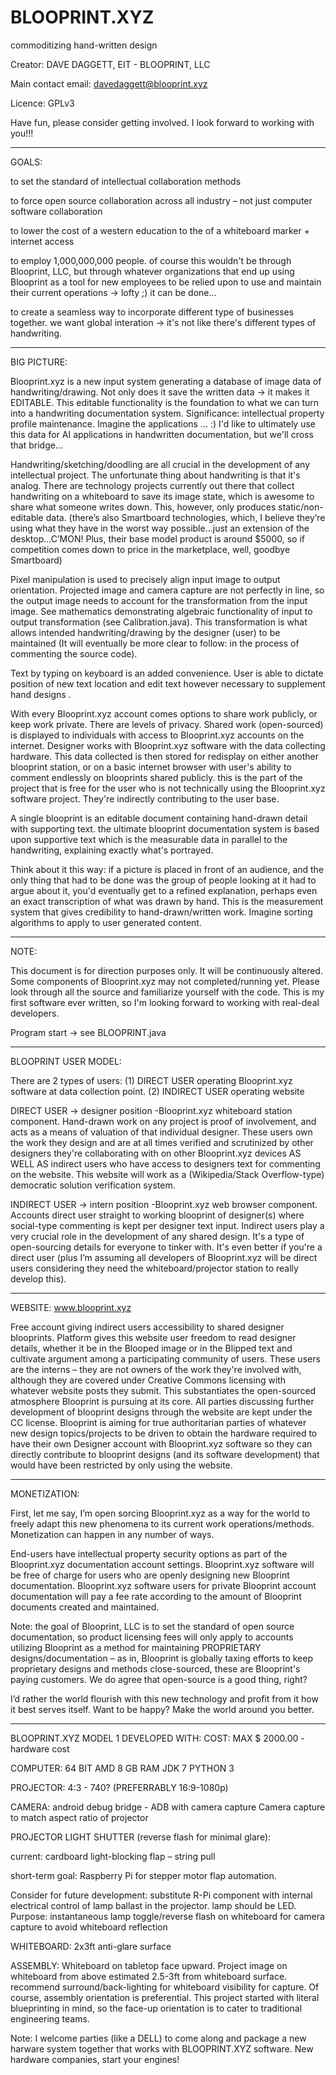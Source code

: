 # BLOOPRINT.XYZ
commoditizing hand-written design

Creator:	DAVE DAGGETT, EIT - BLOOPRINT, LLC

Main contact email: davedaggett@blooprint.xyz

Licence:	GPLv3

Have fun, please consider getting involved.  I look forward to working with you!!!
____________________________________________________________________________

GOALS:

to set the standard of intellectual collaboration methods 

to force open source collaboration across all industry – not just computer software collaboration

to lower the cost of a western education to the of a whiteboard marker + internet access

to employ 1,000,000,000 people.  of course this wouldn't be through Blooprint, LLC, but through whatever organizations that end up using Blooprint as a tool for new employees to be relied upon to use and maintain their current operations -> lofty ;)  it can be done...

to create a seamless way to incorporate different type of businesses together.  we want global interation -> it's not like there's different types of handwriting.
____________________________________________________________________________

BIG PICTURE:

Blooprint.xyz is a new input system generating a database of image data of handwriting/drawing.  Not only does it save the written data -> it makes it EDITABLE.  This editable functionality is the foundation to what we can turn into a handwriting documentation system.  Significance: intellectual property profile maintenance.  Imagine the applications ... :)  I'd like to ultimately use this data for AI applications in handwritten documentation, but we'll cross that bridge...

Handwriting/sketching/doodling are all crucial in the development of any intellectual project.  The unfortunate thing about handwriting is that it's analog.  There are technology projects currently out there that collect handwriting on a whiteboard to save its image state, which is awesome to share what someone writes down.  This, however, only produces static/non-editable data. (there’s also Smartboard technologies, which, I believe they’re using what they have in the worst way possible...just an extension of the desktop...C’MON!  Plus,  their base model product is around $5000, so if competition comes down to price in the marketplace, well, goodbye Smartboard)

Pixel manipulation is used to precisely align input image to output orientation.  Projected image and camera capture are not perfectly in line, so the output image needs to account for the transformation from the input image.  See mathematics demonstrating algebraic functionality of input to output transformation (see Calibration.java).  This transformation is what allows intended handwriting/drawing by the designer (user) to be maintained (It will eventually be more clear to follow: in the process of commenting the source code).

Text by typing on keyboard is an added convenience.  User is able to dictate position of new text location and edit text however necessary to supplement hand designs .

With every Blooprint.xyz account comes options to share work publicly, or keep work private. There are levels of privacy.  Shared work (open-sourced) is displayed to individuals with access to Blooprint.xyz accounts on the internet.  Designer works with Blooprint.xyz software with the data collecting hardware.  This data collected is then stored for redisplay on either another blooprint station, or on a basic internet browser with user's ability to comment endlessly on blooprints shared publicly. this is the part of the project that is free for the user who is not technically using the Blooprint.xyz software project.  They're indirectly contributing to the user base.

A single blooprint is an editable document containing hand-drawn detail with supporting text. the ultimate blooprint documentation system is based upon supportive text which is the measurable data in parallel to the handwriting, explaining exactly what's portrayed.

Think about it this way: if a picture is placed in front of an audience, and the only thing that had to be done was the group of people looking at it had to argue about it, you'd eventually get to a refined explanation, perhaps even an exact transcription of what was drawn by hand.  This is the measurement system that gives credibility to hand-drawn/written work.  Imagine sorting algorithms to apply to user generated content.
____________________________________________________________________________

NOTE:

This document is for direction purposes only.  It will be continuously altered.  Some components of Blooprint.xyz may not completed/running yet.  Please look through all the source and familiarize yourself with the code.  This is my first software ever written, so I'm looking forward to working with real-deal developers.

Program start -> see BLOOPRINT.java
____________________________________________________________________________

BLOOPRINT USER MODEL: 

There are 2 types of users: (1) DIRECT USER operating Blooprint.xyz software at data collection point. (2) INDIRECT USER operating website

DIRECT USER -> designer position 
-Blooprint.xyz whiteboard station component.  Hand-drawn work on any project is proof of involvement, and acts as a means of valuation of that individual designer.  These users own the work they design and are at all times verified and scrutinized by other designers they're collaborating with on other Blooprint.xyz devices AS WELL AS indirect users who have access to designers text for commenting on the website. This website will work as a (Wikipedia/Stack Overflow-type) democratic solution verification system. 

INDIRECT USER -> intern position 
-Blooprint.xyz web browser component.  Accounts direct user straight to working blooprint of designer(s) where social-type commenting is kept per designer text input.  Indirect users play a very crucial role in the development of any shared design.  It's a type of open-sourcing details for everyone to tinker with.  It's even better if you're a direct user (plus I’m assuming all developers of Blooprint.xyz will be direct users considering they need the whiteboard/projector station to really develop this).
____________________________________________________________________________

WEBSITE: www.blooprint.xyz

Free account giving indirect users accessibility to shared designer blooprints.  Platform gives this website user freedom to read designer details, whether it be in the Blooped image or in the Blipped text and cultivate argument among a participating community of users.  These users are the interns – they are not owners of the work they're involved with, although they are covered under Creative Commons licensing with whatever website posts they submit.  This substantiates the open-sourced atmosphere Blooprint is pursuing at its core.  All parties discussing further development of blooprint designs through the website are kept under the CC license.  Blooprint is aiming for true authoritarian parties of whatever new design topics/projects to be driven to obtain the hardware required to have their own Designer account with Blooprint.xyz software so they can directly contribute to blooprint designs (and its software development) that would have been restricted by only using the website.
____________________________________________________________________________

MONETIZATION:

First, let me say, I’m open sorcing Blooprint.xyz as a way for the world to freely adapt this new phenomena to its current work operations/methods.  Monetization can happen in any number of ways.

End-users have intellectual property security options as part of the Blooprint.xyz documentation account settings.  Blooprint.xyz software will be free of charge for users who are openly designing new Blooprint documentation.  Blooprint.xyz software users for private Blooprint account documentation will pay a fee rate according to the amount of Blooprint documents created and maintained.

Note: the goal of Blooprint, LLC is to set the standard of open source documentation, so product licensing fees will only apply to accounts utilizing Blooprint as a method for maintaining PROPRIETARY designs/documentation – as in, Blooprint is globally taxing efforts to keep proprietary designs and methods close-sourced, these are Blooprint's paying customers.  We do agree that open-source is a good thing, right?

I’d rather the world flourish with this new technology and profit from it how it best serves itself.  Want to be happy?  Make the world around you better.
____________________________________________________________________________

BLOOPRINT.XYZ MODEL 1 DEVELOPED WITH: 
COST: MAX $ 2000.00 - hardware cost 

COMPUTER: 
64 BIT AMD 
8 GB RAM 
JDK 7
PYTHON 3

PROJECTOR: 
4:3 - 740? (PREFERRABLY 16:9-1080p) 

CAMERA: 
android debug bridge - ADB with camera capture
Camera capture to match aspect ratio of projector

PROJECTOR LIGHT SHUTTER (reverse flash for minimal glare):

current: cardboard light-blocking flap – string pull

short-term goal: Raspberry Pi for stepper motor flap automation.

Consider for future development: substitute R-Pi component with internal electrical control of lamp ballast in the projector.  lamp should be LED.  Purpose: instantaneous lamp toggle/reverse flash on whiteboard for camera capture to avoid whiteboard reflection 

WHITEBOARD: 
2x3ft anti-glare surface 

ASSEMBLY: 
Whiteboard on tabletop face upward. Project image on whiteboard from above estimated 2.5-3ft from whiteboard surface. recommend surround/back-lighting for whiteboard visibility for capture.  Of course, assembly orientation is preferential.  This project started with literal blueprinting in mind, so the face-up orientation is to cater to traditional engineering teams.

Note:  I welcome parties (like a DELL) to come along and package a new harware system together that works with BLOOPRINT.XYZ software.  New hardware companies, start your engines!


